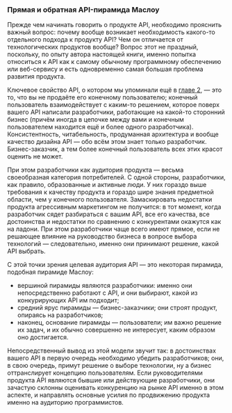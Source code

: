 ### Прямая и обратная API-пирамида Маслоу

Прежде чем начинать говорить о продукте API, необходимо прояснить важный вопрос: почему вообще возникает необходимость какого-то отдельного подхода к продукту API? Чем он отличается от технологических продуктов вообще? Вопрос этот не праздный, поскольку, по опыту автора настоящей книги, именно попытка относиться к API как к самому обычному программному обеспечению или веб-сервису и есть одновременно самая большая проблема развития продукта.

Ключевое свойство API, о котором мы упоминали ещё в [главе 2](#chapter-2), — это то, что вы не продаёте его конечному пользователю; конечный пользователь взаимодействует с каким-то решением, которое поверх вашего API написали разработчики, работающие на какой-то сторонний бизнес (причём иногда в цепочке между вами и конечным пользователем находится ещё и более одного разработчика). Консистентность, читабельность, продуманная архитектура и вообще качество дизайна API — обо всём этом знает только разработчик. Бизнес-заказчик, а тем более конечный пользователь всех этих красот оценить не может.

При этом разработчики как аудитория продукта — весьма своеобразная категория потребителей. С одной стороны, разработчики, как правило, образованные и активные люди. У них гораздо выше требования к качеству продукта и гораздо шире знания предметной области, чем у конечного пользователя. Замаскировать недостатки продукта агрессивным маркетингом не получится: в тот момент, когда разработчик сядет разбираться с вашим API, все его качества, все достоинства и недостатки по сравнению с конкурентами окажутся как на ладони. При этом разработчики чаще всего имеют прямое, если не решающее влияние на руководство бизнеса в вопросе выбора технологий — следовательно, именно они принимают решение, какой API выбрать.

С этой точки зрения целевая аудитория API — это некоторая пирамида, подобная пирамиде Маслоу:
  * вершиной пирамиды являются разработчики: именно они непосредственно работают с API, и они выбирают, какой из конкурирующих API им подходит;
  * средний ярус пирамиды — бизнес-заказчики; они строят продукт, опираясь на разработчиков;
  * наконец, основание пирамиды — пользователи; им важно решение их задач, и их обычно совершенно не интересует, каким образом оно достигается.

Непосредственный вывод из этой модели звучит так: в достоинствах вашего API в первую очередь необходимо убедить разработчиков; они, в свою очередь, примут решение о выборе технологии, ну а бизнес оттранслирует концепцию пользователям. Если руководителями продукта API являются бывшие или действующие разработчики, они зачастую склонны оценивать конкуренцию на рынке API именно в этом аспекте, и направлять основные усилия по продвижению продукта именно на аудиторию программистов.
